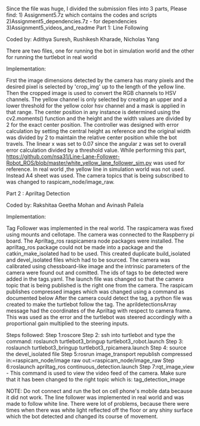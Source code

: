 Since the file was huge, I divided the submission files into 3 parts, Please find: 1) Assignment5.7z which contains the codes and scripts 2)Assignment5_dependencies.7z - for dependencies 3)Assignment5_videos_and_readme
Part 1: Line Following

Coded by: Adithya Suresh, Rushikesh Kharade, Nicholas Yang

There are two files, one for running the bot in simulation world and the other for running the turtlebot in real world

Implementation:

First the image dimensions detected by the camera has many pixels and the desired pixel is selected by 'crop_img' up to the length of the yellow line. Then the cropped image is used to convert the RGB channels to HSV channels. The yellow channel is only selected by creating an upper and a lower threshold for the yellow color hsv channel and a mask is applied in that range. The center position in any instance is determined using the cv2.moments() function and the height and the width values are divided by 2 for the exact center position. The controller was designed with error calculation by setting the central height as reference and the original width was divided by 2 to maintain the relative center position while the bot travels. The linear x was set to 0.07 since the angular z was set to overall error calculation divided by a threshold value. While performing this part, https://github.com/nsa31/Line-Lane-Follower-Robot_ROS/blob/master/white_yellow_lane_follower_sim.py was used for reference.
In real world ,the yellow line in simulation world was not used. Instead A4 sheet was used. The camera topics that is being subscribed to was changed to raspicam_node/image_raw. 

Part 2 : Apriltag Detection 

Coded by: Rakshitaa Geetha Mohan and Avinash Pallela

Implementation:

Tag Follower was implemented in the real world. The raspicamera was fixed using mounts and cellotape. The camera was connected to the Raspberry pi board. The Apriltag_ros raspicamera node
packages were installed. The apriltag_ros package could not be made into a package and the catkin_make_isolated had to be used. This created duplicate build_isolated and devel_isolated files which had to be sourced. The camera was calibrated using chessboard-like image and the intrinsic parameters of the camera were found out and comitted. The ids of tags to be detected were added in the tags.yaml. The launch file was changed so that the camera topic that is being published is the right one from the camera. The raspicam publishes compressed images which was changed using a command as documented below After the camera could detect the tag, a python file was created to make the turtlebot follow the tag. The aprildetectionsArray message had the coordinates of the Apriltag with respect to camera frame. This was used as the error and the turtlebot was steered accordingly with a proportional gain multiplied to the steering inputs. 

Steps followed:
Step 1:roscore
Step 2: ssh into turtlebot and type the command: roslaunch turtlebot3_bringup turtlebot3_robot.launch
Step 3: roslaunch turtlebot3_bringup turtlebot3_rpicamera.launch
Step 4: source the devel_isolated file
Step 5:rosrun image_transport republish compressed in:=raspicam_node/image raw out:=raspicam_node/image_raw
Step 6:roslaunch apriltag_ros continuous_detection.launch
Step 7:rqt_image_view - This command is used to view the video feed of the camera. Make sure that it has been changed to the right topic which is: tag_detection_image

NOTE:
Do not connect and run the bot on cell phone's mobile data because it did not work. 
The line follower was implemented in real world and was made to follow white line. There were lot of problems, because there were times when there was white light reflected off the floor or any shiny surface which the bot detected and changed its course of movement.
